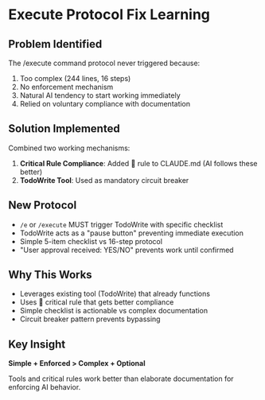 # Execute Protocol Fix Learning

## Problem Identified
The /execute command protocol never triggered because:
1. Too complex (244 lines, 16 steps)
2. No enforcement mechanism
3. Natural AI tendency to start working immediately
4. Relied on voluntary compliance with documentation

## Solution Implemented
Combined two working mechanisms:
1. **Critical Rule Compliance**: Added 🚨 rule to CLAUDE.md (AI follows these better)
2. **TodoWrite Tool**: Used as mandatory circuit breaker

## New Protocol
- `/e` or `/execute` MUST trigger TodoWrite with specific checklist
- TodoWrite acts as a "pause button" preventing immediate execution
- Simple 5-item checklist vs 16-step protocol
- "User approval received: YES/NO" prevents work until confirmed

## Why This Works
- Leverages existing tool (TodoWrite) that already functions
- Uses 🚨 critical rule that gets better compliance
- Simple checklist is actionable vs complex documentation
- Circuit breaker pattern prevents bypassing

## Key Insight
**Simple + Enforced > Complex + Optional**

Tools and critical rules work better than elaborate documentation for enforcing AI behavior.
